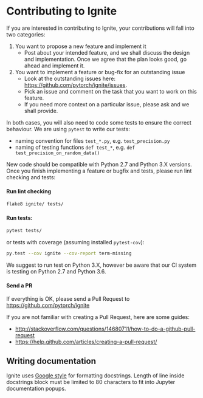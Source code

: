 # Contributing to Ignite

If you are interested in contributing to Ignite, your contributions will fall
into two categories:
1. You want to propose a new feature and implement it
    - Post about your intended feature, and we shall discuss the design and
    implementation. Once we agree that the plan looks good, go ahead and implement it.
2. You want to implement a feature or bug-fix for an outstanding issue
    - Look at the outstanding issues here: https://github.com/pytorch/ignite/issues.
    - Pick an issue and comment on the task that you want to work on this feature.
    - If you need more context on a particular issue, please ask and we shall provide.

In both cases, you will also need to code some tests to ensure the correct behaviour. We are using 
`pytest` to write our tests:
  - naming convention for files `test_*.py`, e.g. `test_precision.py`
  - naming of testing functions `def test_*`, e.g. `def test_precision_on_random_data()`

New code should be compatible with Python 2.7 and Python 3.X versions. Once you finish implementing a feature or bugfix and tests, please run lint checking and tests:

#### Run lint checking
```bash
flake8 ignite/ tests/
```

#### Run tests:
```bash
pytest tests/
```
or tests with coverage (assuming installed `pytest-cov`):
```bash
py.test --cov ignite --cov-report term-missing
```

We suggest to run test on Python 3.X, however be aware that our CI system is testing on Python 2.7 and Python 3.6. 

#### Send a PR
If everything is OK, please send a Pull Request to https://github.com/pytorch/ignite


If you are not familiar with creating a Pull Request, here are some guides:
- http://stackoverflow.com/questions/14680711/how-to-do-a-github-pull-request
- https://help.github.com/articles/creating-a-pull-request/


## Writing documentation

Ignite uses [Google style](http://sphinxcontrib-napoleon.readthedocs.io/en/latest/example_google.html)
for formatting docstrings. Length of line inside docstrings block must be limited to 80 characters to fit into Jupyter documentation popups.
